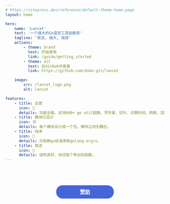 ```yaml
---
# https://vitepress.dev/reference/default-theme-home-page
layout: home

hero:
    name: 'Lancet'
    text: '一个强大的Go语言工具函数库'
    tagline: '简洁, 强大, 高效'
    actions:
        - theme: brand
          text: 开始使用
          link: /guide/getting_started
        - theme: alt
          text: 在GitHub中查看
          link: https://github.com/duke-git/lancet

    image:
        src: /lancet_logo.png
        alt: lancet

features:
    - title: 全面
      icon: 💪
      details: 功能全面，支持600+ go util函数。字符串、切片、日期时间、网络、加密、并发...
    - title: 模块化设计
      icon: 🏗
      details: 每个模块设计成一个包，模块之间无耦合。
    - title: 纯净
      icon: 💅
      details: 只依赖go标准库和golang.org/x。
    - title: 简洁
      icon: 👏
      details: 结构良好，测试每个导出的函数。
---
```


<p style="position:relative;display: inline-block;top: -316px;left: 32%">
  <img style="display: inline-block;margin-right:10px;" src="https://img.shields.io/github/stars/duke-git/lancet?style=social" alt="">
  <img style="display: inline-block" src="https://img.shields.io/github/forks/duke-git/lancet?style=social" alt="">
</p>

<a style="border-color: #4565d8;
    color: #fff;
    background-color: #4565d8;
    border-radius: 20px;
    padding: 0 20px;
    line-height: 40px;
    font-size: 16px;
    display: block;
    border: 1px solid transparent;
    text-align: center;
    font-weight: 600;
    margin: 0 auto;
    width: 140px;" href="/sponsor/sponsor.html">赞助</a>
